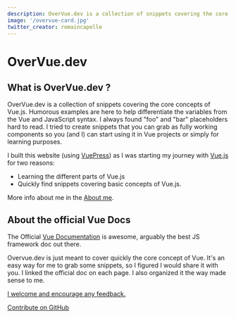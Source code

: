```yaml
---
description: OverVue.dev is a collection of snippets covering the core concepts of Vue.js.
image: '/overvue-card.jpg'
twitter_creator: romaincapelle
---
```


# OverVue.dev

## What is OverVue.dev ?

OverVue.dev is a collection of snippets covering the core concepts of Vue.js.
Humorous examples are here to help differentiate the variables from the Vue and JavaScript syntax. I always found "foo" and "bar" placeholders hard to read.
I tried to create snippets that you can grab as fully working components so you (and I) can start using it in Vue projects or simply for learning purposes.

I built this website (using [VuePress](https://vuepress.vuejs.org/)) as I was starting my journey with [Vue.js](https://vuejs.org/) for two reasons:

- Learning the different parts of Vue.js
- Quickly find snippets covering basic concepts of Vue.js.

More info about me in the [About me](/about-romain-capelle).

## About the official Vue Docs

The Official [Vue Documentation](https://vuejs.org/v2/guide/) is awesome, arguably the best JS framework doc out there.

Overvue.dev is just meant to cover quickly the core concept of Vue. It's an easy way for me to grab some snippets, so I figured I would share it with you. I linked the official doc on each page. I also organized it the way made sense to me.

[I welcome and encourage any feedback.](/contact-romain-capelle)

[Contribute on GitHub](https://github.com/romaincapelle/OverVue.dev)
